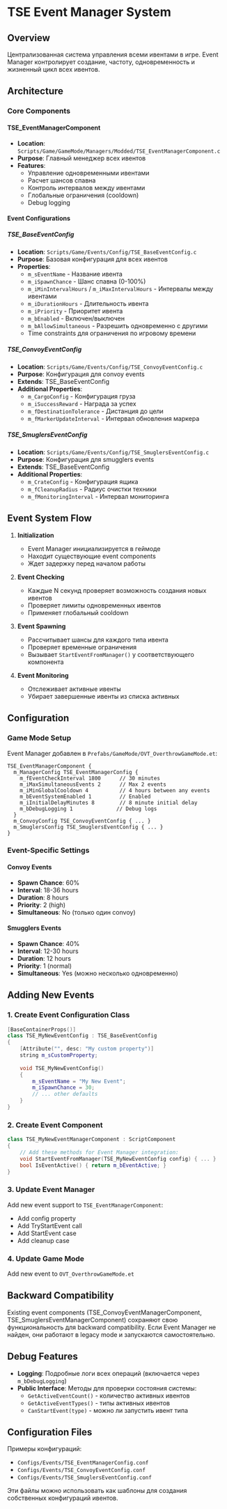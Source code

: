 # TSE Event Manager System

## Overview
Централизованная система управления всеми ивентами в игре. Event Manager контролирует создание, частоту, одновременность и жизненный цикл всех ивентов.

## Architecture

### Core Components

#### TSE_EventManagerComponent
- **Location**: `Scripts/Game/GameMode/Managers/Modded/TSE_EventManagerComponent.c`
- **Purpose**: Главный менеджер всех ивентов
- **Features**:
  - Управление одновременными ивентами
  - Расчет шансов спавна
  - Контроль интервалов между ивентами
  - Глобальные ограничения (cooldown)
  - Debug logging

#### Event Configurations

##### TSE_BaseEventConfig
- **Location**: `Scripts/Game/Events/Config/TSE_BaseEventConfig.c`
- **Purpose**: Базовая конфигурация для всех ивентов
- **Properties**:
  - `m_sEventName` - Название ивента
  - `m_iSpawnChance` - Шанс спавна (0-100%)
  - `m_iMinIntervalHours` / `m_iMaxIntervalHours` - Интервалы между ивентами
  - `m_iDurationHours` - Длительность ивента
  - `m_iPriority` - Приоритет ивента
  - `m_bEnabled` - Включен/выключен
  - `m_bAllowSimultaneous` - Разрешить одновременно с другими
  - Time constraints для ограничения по игровому времени

##### TSE_ConvoyEventConfig
- **Location**: `Scripts/Game/Events/Config/TSE_ConvoyEventConfig.c`
- **Purpose**: Конфигурация для convoy events
- **Extends**: TSE_BaseEventConfig
- **Additional Properties**:
  - `m_CargoConfig` - Конфигурация груза
  - `m_iSuccessReward` - Награда за успех
  - `m_fDestinationTolerance` - Дистанция до цели
  - `m_fMarkerUpdateInterval` - Интервал обновления маркера

##### TSE_SmuglersEventConfig
- **Location**: `Scripts/Game/Events/Config/TSE_SmuglersEventConfig.c`
- **Purpose**: Конфигурация для smugglers events
- **Extends**: TSE_BaseEventConfig
- **Additional Properties**:
  - `m_CrateConfig` - Конфигурация ящика
  - `m_fCleanupRadius` - Радиус очистки техники
  - `m_fMonitoringInterval` - Интервал мониторинга

## Event System Flow

1. **Initialization**
   - Event Manager инициализируется в геймоде
   - Находит существующие event components
   - Ждет задержку перед началом работы

2. **Event Checking**
   - Каждые N секунд проверяет возможность создания новых ивентов
   - Проверяет лимиты одновременных ивентов
   - Применяет глобальный cooldown

3. **Event Spawning**
   - Рассчитывает шансы для каждого типа ивента
   - Проверяет временные ограничения
   - Вызывает `StartEventFromManager()` у соответствующего компонента

4. **Event Monitoring**
   - Отслеживает активные ивенты
   - Убирает завершенные ивенты из списка активных

## Configuration

### Game Mode Setup
Event Manager добавлен в `Prefabs/GameMode/OVT_OverthrowGameMode.et`:

```
TSE_EventManagerComponent {
  m_ManagerConfig TSE_EventManagerConfig {
    m_fEventCheckInterval 1800      // 30 minutes
    m_iMaxSimultaneousEvents 2      // Max 2 events
    m_iMinGlobalCooldown 4          // 4 hours between any events
    m_bEventSystemEnabled 1         // Enabled
    m_iInitialDelayMinutes 8        // 8 minute initial delay
    m_bDebugLogging 1              // Debug logs
  }
  m_ConvoyConfig TSE_ConvoyEventConfig { ... }
  m_SmuglersConfig TSE_SmuglersEventConfig { ... }
}
```

### Event-Specific Settings

#### Convoy Events
- **Spawn Chance**: 60%
- **Interval**: 18-36 hours
- **Duration**: 8 hours
- **Priority**: 2 (high)
- **Simultaneous**: No (только один convoy)

#### Smugglers Events
- **Spawn Chance**: 40%
- **Interval**: 12-30 hours
- **Duration**: 12 hours
- **Priority**: 1 (normal)
- **Simultaneous**: Yes (можно несколько одновременно)

## Adding New Events

### 1. Create Event Configuration Class
```cpp
[BaseContainerProps()]
class TSE_MyNewEventConfig : TSE_BaseEventConfig
{
    [Attribute("", desc: "My custom property")]
    string m_sCustomProperty;
    
    void TSE_MyNewEventConfig()
    {
        m_sEventName = "My New Event";
        m_iSpawnChance = 30;
        // ... other defaults
    }
}
```

### 2. Create Event Component
```cpp
class TSE_MyNewEventManagerComponent : ScriptComponent
{
    // Add these methods for Event Manager integration:
    void StartEventFromManager(TSE_MyNewEventConfig config) { ... }
    bool IsEventActive() { return m_bEventActive; }
}
```

### 3. Update Event Manager
Add new event support to `TSE_EventManagerComponent`:
- Add config property
- Add TryStartEvent call  
- Add StartEvent case
- Add cleanup case

### 4. Update Game Mode
Add new event to `OVT_OverthrowGameMode.et`

## Backward Compatibility

Existing event components (TSE_ConvoyEventManagerComponent, TSE_SmuglersEventManagerComponent) сохраняют свою функциональность для backward compatibility. Если Event Manager не найден, они работают в legacy mode и запускаются самостоятельно.

## Debug Features

- **Logging**: Подробные логи всех операций (включается через `m_bDebugLogging`)
- **Public Interface**: Методы для проверки состояния системы:
  - `GetActiveEventCount()` - количество активных ивентов
  - `GetActiveEventTypes()` - типы активных ивентов  
  - `CanStartEvent(type)` - можно ли запустить ивент типа

## Configuration Files

Примеры конфигураций:
- `Configs/Events/TSE_EventManagerConfig.conf`
- `Configs/Events/TSE_ConvoyEventConfig.conf`
- `Configs/Events/TSE_SmuglersEventConfig.conf`

Эти файлы можно использовать как шаблоны для создания собственных конфигураций ивентов. 